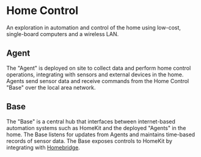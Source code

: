 # Home Control
An exploration in automation and control of the home using low-cost, single-board computers and a wireless LAN.

## Agent
The "Agent" is deployed on site to collect data and perform home control operations, integrating with sensors and external devices in the home. Agents send sensor data and receive commands from the Home Control "Base" over the local area network.

## Base
The "Base" is a central hub that interfaces between internet-based automation systems such as HomeKit and the deployed "Agents" in the home. The Base listens for updates from Agents and maintains time-based records of sensor data. The Base exposes controls to HomeKit by integrating with [Homebridge](https://homebridge.io).

